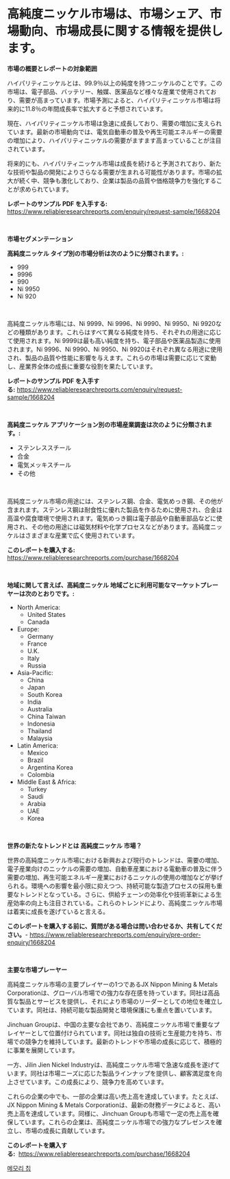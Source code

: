 <p><h1>高純度ニッケル市場は、市場シェア、市場動向、市場成長に関する情報を提供します。</h1></p><p><strong>市場の概要とレポートの対象範囲</strong></p>
<p><p>ハイパリティニッケルとは、99.9％以上の純度を持つニッケルのことです。この市場は、電子部品、バッテリー、触媒、医薬品など様々な産業で使用されており、需要が高まっています。市場予測によると、ハイパリティニッケル市場は将来的に11.8％の年間成長率で拡大すると予想されています。</p><p>現在、ハイパリティニッケル市場は急速に成長しており、需要の増加に支えられています。最新の市場動向では、電気自動車の普及や再生可能エネルギーの需要の増加により、ハイパリティニッケルの需要がますます高まっていることが注目されています。</p><p>将来的にも、ハイパリティニッケル市場は成長を続けると予測されており、新たな技術や製品の開発によりさらなる需要が生まれる可能性があります。市場の拡大が続く中、競争も激化しており、企業は製品の品質や価格競争力を強化することが求められています。</p></p>
<p><strong>レポートのサンプル PDF を入手する:</strong> <a href="https://www.reliableresearchreports.com/enquiry/request-sample/1668204">https://www.reliableresearchreports.com/enquiry/request-sample/1668204</a></p>
<p>&nbsp;</p>
<p><strong>市場セグメンテーション</strong></p>
<p><strong>高純度ニッケル タイプ別の市場分析は次のように分類されます。:</strong></p>
<p><ul><li>999</li><li>9996</li><li>990</li><li>Ni 9950</li><li>Ni 920</li></ul></p>
<p>&nbsp;</p>
<p><p>高純度ニッケル市場には、Ni 9999、Ni 9996、Ni 9990、Ni 9950、Ni 9920などの種類があります。これらはすべて異なる純度を持ち、それぞれの用途に応じて使用されます。Ni 9999は最も高い純度を持ち、電子部品や医薬品製造に使用されます。Ni 9996、Ni 9990、Ni 9950、Ni 9920はそれぞれ異なる用途に使用され、製品の品質や性能に影響を与えます。これらの市場は需要に応じて変動し、産業界全体の成長に重要な役割を果たしています。</p></p>
<p><strong>レポートのサンプル PDF を入手する:</strong>&nbsp;<a href="https://www.reliableresearchreports.com/enquiry/request-sample/1668204">https://www.reliableresearchreports.com/enquiry/request-sample/1668204</a></p>
<p>&nbsp;</p>
<p><strong> 高純度ニッケル アプリケーション別の市場産業調査は次のように分類されます。:</strong></p>
<p><ul><li>ステンレススチール</li><li>合金</li><li>電気メッキスチール</li><li>その他</li></ul></p>
<p>&nbsp;</p>
<p><p>高純度ニッケル市場の用途には、ステンレス鋼、合金、電気めっき鋼、その他が含まれます。ステンレス鋼は耐食性に優れた製品を作るために使用され、合金は高温や腐食環境で使用されます。電気めっき鋼は電子部品や自動車部品などに使用され、その他の用途には磁気材料や化学プロセスなどがあります。高純度ニッケルはさまざまな産業で広く使用されています。</p></p>
<p><strong>このレポートを購入する:</strong>&nbsp; <a href="https://www.reliableresearchreports.com/purchase/1668204">https://www.reliableresearchreports.com/purchase/1668204</a></p>
<p>&nbsp;</p>
<p><strong>地域に関して言えば、高純度ニッケル 地域ごとに利用可能なマーケットプレーヤーは次のとおりです。:</strong></p>
<p><ul>
    <li>
        North America:
        <ul>
            <li>United States</li>
            <li>Canada</li>
        </ul>
    </li>
    <li>
        Europe:
        <ul>
            <li>Germany</li>
            <li>France</li>
            <li>U.K.</li>
            <li>Italy</li>
            <li>Russia</li>
        </ul>
    </li>
    <li>
        Asia-Pacific:
        <ul>
            <li>China</li>
            <li>Japan</li>
            <li>South Korea</li>
            <li>India</li>
            <li>Australia</li>
            <li>China Taiwan</li>
            <li>Indonesia</li>
            <li>Thailand</li>
            <li>Malaysia</li>
        </ul>
    </li>
    <li>
        Latin America:
        <ul>
            <li>Mexico</li>
            <li>Brazil</li>
            <li>Argentina Korea</li>
            <li>Colombia</li>
        </ul>
    </li>
    <li>
        Middle East & Africa:
        <ul>
            <li>Turkey</li>
            <li>Saudi</li>
            <li>Arabia</li>
            <li>UAE</li>
            <li>Korea</li>
        </ul>
    </li>
    </ul></p>
<p>&nbsp;</p>
<p><strong>世界の新たなトレンドとは 高純度ニッケル 市場？</strong></p>
<p><p>世界の高純度ニッケル市場における新興および現行のトレンドは、需要の増加、電子産業向けのニッケルの需要の増加、自動車産業における電動車の普及に伴う需要の増加、再生可能エネルギー産業におけるニッケルの使用の増加などが挙げられる。環境への影響を最小限に抑えつつ、持続可能な製造プロセスの採用も重要なトレンドとなっている。さらに、供給チェーンの効率化や技術革新による生産効率の向上も注目されている。これらのトレンドにより、高純度ニッケル市場は着実に成長を遂げていると言える。</p></p>
<p><strong>このレポートを購入する前に、質問がある場合は問い合わせるか、共有してください。</strong>- <a href="https://www.reliableresearchreports.com/enquiry/pre-order-enquiry/1668204">https://www.reliableresearchreports.com/enquiry/pre-order-enquiry/1668204</a></p>
<p>&nbsp;</p>
<p><strong>主要な市場プレーヤー</strong></p>
<p><p>高純度ニッケル市場の主要プレイヤーの1つであるJX Nippon Mining & Metals Corporationは、グローバル市場での強力な存在感を持っています。同社は高品質な製品とサービスを提供し、それにより市場のリーダーとしての地位を確立しています。同社は、持続可能な製品開発と環境保護にも重点を置いています。</p><p>Jinchuan Groupは、中国の主要な会社であり、高純度ニッケル市場で重要なプレイヤーとして位置付けられています。同社は独自の技術と生産能力を持ち、市場での競争力を維持しています。最新のトレンドや市場の成長に応じて、積極的に事業を展開しています。</p><p>一方、Jilin Jien Nickel Industryは、高純度ニッケル市場で急速な成長を遂げています。同社は市場ニーズに応じた製品ラインナップを提供し、顧客満足度を向上させています。この成長により、競争力を高めています。</p><p>これらの企業の中でも、一部の企業は高い売上高を達成しています。たとえば、JX Nippon Mining & Metals Corporationは、最新の財務データによると、高い売上高を達成しています。同様に、Jinchuan Groupも市場で一定の売上高を確保しています。これらの企業は、高純度ニッケル市場での強力なプレゼンスを確立し、市場の成長に貢献しています。</p></p>
<p><strong>このレポートを購入する:</strong>&nbsp;&nbsp;<a href="https://www.reliableresearchreports.com/purchase/1668204">https://www.reliableresearchreports.com/purchase/1668204</a></p>
<p><p><a href="https://medium.com/@anvil67678789/%EB%A9%94%EB%AA%A8%EB%A6%AC-%EC%B9%A9-%EC%8B%9C%EC%9E%A5-%EC%A7%80%ED%91%9C-%ED%95%B4%EC%84%9D-%EC%8B%9C%EC%9E%A5-%EC%A0%90%EC%9C%A0%EC%9C%A8-%ED%8A%B8%EB%A0%8C%EB%93%9C-%EB%B0%8F-%EC%84%B1%EC%9E%A5-%ED%8C%A8%ED%84%B4-7e9a68878ed9">메모리 칩</a></p></p>